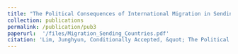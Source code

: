 ```yaml
---
title: "The Political Consequences of International Migration in Sending Countries"
collection: publications
permalink: /publication/pub3
paperurl:  '/files/Migration_Sending_Countries.pdf'
citation: 'Lim, Junghyun, Conditionally Accepted, &quot; The Political Consequences of International Migration in Sending Countries &quot; <i>Comparative Political Studies</i>. '
---
```








